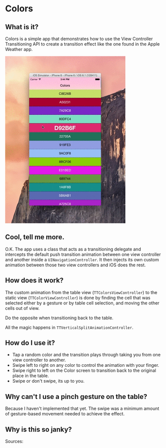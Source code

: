 # Colors

## What is it?

Colors is a simple app that demonstrates how to use the View Controller Transitioning API to create a transition effect like the one found in the Apple Weather app.

![UIViewController Transitioning API](demo.gif "Tap to expand and swipe left to reveal.")

## Cool, tell me more.

O.K. The app uses a class that acts as a transitioning delegate and intercepts the default push transition animation between one view controller and another inside a `UINavigationController`. It then injects its own custom animation between those two view controllers and iOS does the rest. 

## How does it work?

The custom animation from the table view (`TTColorsViewController`) to the static view (`TTColorViewController`) is done by finding the cell that was selected either by a gesture or by table cell selection, and moving the other cells out of view.

Do the opposite when transitioning back to the table.

All the magic happens in `TTVerticalSplitAnimationController`.

## How do I use it?

- Tap a random color and the transition plays through taking you from one view controller to another.
- Swipe left to right on any color to control the animation with your finger.
- Swipe right to left on the Color screen to transition back to the original place in the table.
- Swipe or don't swipe, its up to you.

## Why can't I use a pinch gesture on the table?

Because I haven't implemented that yet. The swipe was a minimum amount of gesture-based movement needed to achieve the effect.

## Why is this so janky?



Sources:



